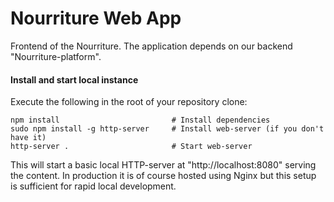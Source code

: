 Nourriture Web App
==================

Frontend of the Nourriture. The application depends on our backend "Nourriture-platform".

#### Install and start local instance
Execute the following in the root of your repository clone:

    npm install                         # Install dependencies
    sudo npm install -g http-server     # Install web-server (if you don't have it)
    http-server .                       # Start web-server

This will start a basic local HTTP-server at "http://localhost:8080" serving the content. In production it is of course hosted using Nginx but this setup is sufficient for rapid local development.
